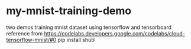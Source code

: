# my-mnist-training-demo
two demos training mnist dataset using tensorflow and tensorboard
reference from https://codelabs.developers.google.com/codelabs/cloud-tensorflow-mnist/#0
pip install shutil
